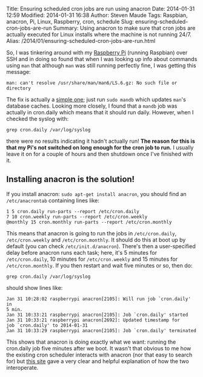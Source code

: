 Title: Ensuring scheduled cron jobs are run using anacron
Date: 2014-01-31 12:59
Modified: 2014-01-31 16:38
Author: Steven Maude
Tags: Raspbian, anacron, Pi, Linux, Raspberry, cron, schedule
Slug: ensuring-scheduled-cron-jobs-are-run
Summary: Using anacron to make sure that cron jobs are actually executed for Linux installs where the machine is not running 24/7.
Alias: /2014/01/ensuring-scheduled-cron-jobs-are-run.html

So, I was tinkering around with my [Raspberry
Pi](http://raspberrypi.org) (running Raspbian) over SSH and in doing so
found that when I was looking up info about commands using
`man`
that although
`man`
was still running perfectly fine, I was getting this
message:

```text
man: can't resolve /usr/share/man/man6/LS.6.gz: No such file or
directory
```

The fix is actually a [simple
one](http://ubuntuforums.org/showthread.php?t=1813609); just run
`sudo mandb` which updates `man`'s
database caches. Looking more closely, I found that a `mandb`
job was actually in cron.daily which means that it should run daily.
However, when I checked the syslog with:

```
grep cron.daily /var/log/syslog
```

there were no results indicating it hadn't actually run! **The reason
for this is that my Pi's not switched on long enough for the cron job to
run.** I usually leave it on for a couple of hours and then shutdown
once I've finished with it.

## Installing anacron is the solution!

If you install anacron:
`sudo apt-get
install anacron`, you should find an
`/etc/anacrontab`
containing lines like:

```shell
1 5 cron.daily run-parts --report /etc/cron.daily
7 10 cron.weekly run-parts --report /etc/cron.weekly
@monthly 15 cron.monthly run-parts --report /etc/cron.monthly
```

This means that anacron is going to run the jobs in
`/etc/cron.daily`, `/etc/cron.weekly` and `/etc/cron.monthly`.
It should do this at boot up by default (you can check `/etc/init.d/anacron`).
There's then a user-specified delay before anacron runs each task; here,
it's 5 minutes for `/etc/cron.daily`, 10 minutes for `/etc/cron.weekly`
and 15 minutes for `/etc/cron.monthly`.
If you then restart and wait five minutes or so, then do:

```shell
grep cron.daily /var/log/syslog
```

should show lines like:

```text
Jan 31 10:28:02 raspberrypi anacron[2105]: Will run job `cron.daily' in
5 min.
Jan 31 10:33:21 raspberrypi anacron[2105]: Job `cron.daily' started
Jan 31 10:33:21 raspberrypi anacron[2692]: Updated timestamp for
job `cron.daily' to 2014-01-31
Jan 31 10:33:29 raspberrypi anacron[2105]: Job `cron.daily' terminated
```

This shows that anacron is doing exactly what we want: running the
cron.daily job five minutes after we boot. It wasn't that obvious to me
how the existing cron scheduler interacts with anacron (nor that easy to
search for) but [this
site](http://www.tuxradar.com/content/automate-linux-cron-and-anacron)
gave a very clear and helpful explanation of how the two interoperate.
